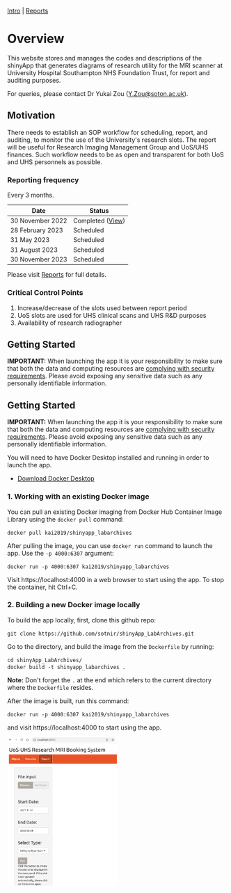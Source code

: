 [Intro](intro.md) | [Reports](reports.md)

# Overview

This website stores and manages the codes and descriptions of the shinyApp that generates diagrams of research utility for the MRI scanner at University Hospital Southampton NHS Foundation Trust, for report and auditing purposes.

For queries, please contact Dr Yukai Zou ([Y.Zou@soton.ac.uk](mailto:Y.Zou@soton.ac.uk)).

## Motivation

There needs to establish an SOP workflow for scheduling, report, and auditing, to monitor the use of the University's research slots. The report will be useful for Research Imaging Management Group and UoS/UHS finances. Such workflow needs to be as open and transparent for both UoS and UHS personnels as possible.

### Reporting frequency

Every 3 months.

| Date             | Status                                         |
| ---------------- | ---------------------------------------------- |
| 30 November 2022 | Completed ([View](reports/report-2022-12.pdf)) |
| 28 February 2023 | Scheduled                                      |
| 31 May 2023      | Scheduled                                      |
| 31 August 2023   | Scheduled                                      |
| 30 November 2023 | Scheduled                                      |

Please visit [Reports](reports.md) for full details.

### Critical Control Points

1.  Increase/decrease of the slots used between report period
2.  UoS slots are used for UHS clinical scans and UHS R&D purposes
3.  Availability of research radiographer

## Getting Started

**IMPORTANT:** When launching the app it is your responsibility to make sure that both the data and computing resources are [complying with security requirements](https://mastering-shiny.org/scaling-security.html). Please avoid exposing any sensitive data such as any personally identifiable information.

## Getting Started

**IMPORTANT:** When launching the app it is your responsibility to make sure that both the data and computing resources are [complying with security requirements](https://mastering-shiny.org/scaling-security.html). Please avoid exposing any sensitive data such as any personally identifiable information.

You will need to have Docker Desktop installed and running in order to launch the app.

- [Download Docker Desktop](https://www.docker.com/products/docker-desktop/)

### 1. Working with an existing Docker image

You can pull an existing Docker imaging from Docker Hub Container Image Library using the `docker pull` command:

```
docker pull kai2019/shinyapp_labarchives
```

After pulling the image, you can use `docker run` command to launch the app. Use the `-p 4000:6307` argument:

```
docker run -p 4000:6307 kai2019/shinyapp_labarchives
```

Visit https://localhost:4000 in a web browser to start using the app. To stop the container, hit Ctrl+C.

### 2. Building a new Docker image locally

To build the app locally, first, clone this github repo:

```
git clone https://github.com/sotnir/shinyApp_LabArchives.git
```

Go to the directory, and build the image from the `Dockerfile` by running:

```
cd shinyApp_LabArchives/
docker build -t shinyapp_labarchives .
```

**Note:** Don't forget the `.` at the end which refers to the current directory where the `Dockerfile` resides.

After the image is built, run this command:

```
docker run -p 4000:6307 kai2019/shinyapp_labarchives
```

and visit https://localhost:4000 to start using the app.

<img src="img/app-overview-gui.png" alt="Overview" width="50%"/>
